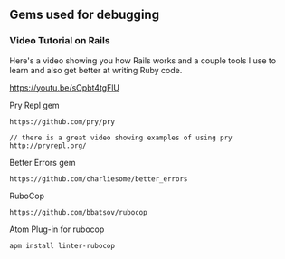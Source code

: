 ## Gems used for debugging

### Video Tutorial on Rails
Here's a video showing you how Rails works and a couple tools I use to learn and also get better at writing Ruby code.

<a src="https://youtu.be/sOpbt4tgFlU" target="blank" >https://youtu.be/sOpbt4tgFlU</a>

Pry Repl gem
```
https://github.com/pry/pry

// there is a great video showing examples of using pry
http://pryrepl.org/
```

Better Errors gem
```
https://github.com/charliesome/better_errors
```

RuboCop

```
https://github.com/bbatsov/rubocop
```

Atom Plug-in for rubocop

```
apm install linter-rubocop
```
